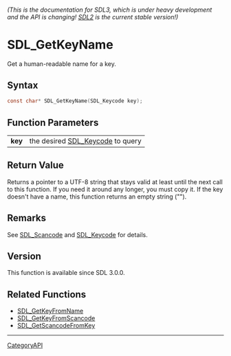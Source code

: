 ###### (This is the documentation for SDL3, which is under heavy development and the API is changing! [SDL2](https://wiki.libsdl.org/SDL2/) is the current stable version!)
# SDL_GetKeyName

Get a human-readable name for a key.

## Syntax

```c
const char* SDL_GetKeyName(SDL_Keycode key);

```

## Function Parameters

|             |                                                 |
| ----------- | ----------------------------------------------- |
| **key**     | the desired [SDL_Keycode](SDL_Keycode) to query |

## Return Value

Returns a pointer to a UTF-8 string that stays valid at least until the
next call to this function. If you need it around any longer, you must copy
it. If the key doesn't have a name, this function returns an empty string
("").

## Remarks

See [SDL_Scancode](SDL_Scancode) and [SDL_Keycode](SDL_Keycode) for
details.

## Version

This function is available since SDL 3.0.0.

## Related Functions

* [SDL_GetKeyFromName](SDL_GetKeyFromName)
* [SDL_GetKeyFromScancode](SDL_GetKeyFromScancode)
* [SDL_GetScancodeFromKey](SDL_GetScancodeFromKey)

----
[CategoryAPI](CategoryAPI)

